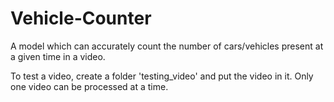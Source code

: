 # Vehicle-Counter
A model which can accurately count the number of cars/vehicles present at a given time in a video.

To test a video, create a folder 'testing_video' and put the video in it. Only one video can be processed at a time.


